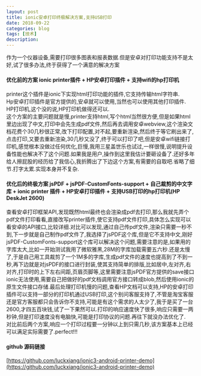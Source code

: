 ```yaml
---
layout: post
title: ionic安卓打印终极解决方案,支持USB打印
date: 2018-09-22
categories: blog
tags: [技术]
description: 
---
```


作为一个仪器设备,需要打印很多图表和报表数据.但是安卓对打印功能支持不是太好,试了很多办法,终于获得了一个满意的解决方案

####  优化前的方案 ionic printer插件 + HP安卓打印插件 + 支持wifi的hp打印机
printer这个插件是ionic下实现html打印功能的插件,它支持传输html字符串.      
Hp安卓打印插件是官方提供的,安卓就可以使用,当然也可以使用其他打印插件.    
HP打印机,这个没的说,HP打印机做得还可以.        
这个方案的主要问题就是慢,printer支持html,写个html当然很方便,但是如果html里边出现了中文,打印中会先生成pdf文件,然后再去调用安卓webview,这个渲染文档花费个30几秒很正常,改下打印配置,对不起,要重新渲染,然后终于等它刷出来了,点击打印,又要去重新渲染,30几秒又没了,终于可以打印了吧,但是安卓wifi链接打印机,感觉根本没做过任何优化,巨慢,我用三星盖世乐也试过,一样很慢,说明提升设备性能也解决不了这个问题.如果我是用户,操作到这里我估计要砸设备了.还好多年给人擦屁股的经历给了我信心,我折腾出了下边这个方案,有需要的自取吧.省略了细节.打字太累.实现本身并不复杂.

#### 优化后的终极方案 jsPDF + jsPDF-CustomFonts-support + 自己裁剪的中文字库 + ionic printer 插件 + HP安卓打印插件 + 支持USB打印的hp打印机(HP DeskJet 2600)
查看安卓打印框架API,发现既然html最终也会渲染成pdf去打印,那么我就先弄个pdf文件打印看看,直接改写printer插件,使它支持pdf文件打印,具体怎么实现可以看安卓的API接口,比较详细.对比可以发现,通过自己传pdf文件,渲染只需要一秒不到,下一步就是自己制作pdf文件了,我选择了jsPDF这个库,但是它不支持中文,刚好jsPDF-CustomFonts-support这个库可以解决这个问题,需要注意的是,如果用的字库太大,比如一开始测试我用了微软雅黑,28M的字库加载需要五六秒.还是太慢了,于是自己用工具裁剪了一个1M多的字库,生成pdf文件的速度也提高到了不到一秒,再下边就是对jsPDF的接口进行封装,使其支持简单的排版,比如居中,左对齐,右对齐,打印时的上下左右间距,页眉页脚等,这里需要注意jsPDF官方提供的save接口ionic无法使用,需要自己把做好的pdf文档调用官方接口转成blob,然后使用ionic的原生文件接口存储.最后处理打印机慢的问题,查看HP文档可以支持,HP的安卓打印插件可以支持一部分的打印机通过USB打印,这个别问客服支持了,不管是淘宝客服还是官方客服都只会告诉你不支持,可能是有这个需求的人太少了,我于是买了一台2600,才四五百块钱,试了一下果然可以.打印的响应速度快了很多,响应只需要一两秒钟,但是打印速度没有电脑快,可能是打印协议的问题.再往下就没办法优化了.     
对比前后两个方案,响应一个打印过程要一分钟以上到只需几秒,该方案基本上已经可以满足实际需要了.perfect!!!


#### github 源码链接
[https://github.com/luckxiang/ionic3-android-printer-demo](https://github.com/luckxiang/ionic3-android-printer-demo)

